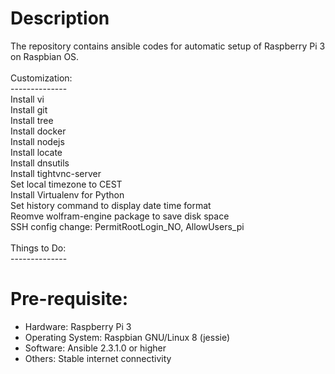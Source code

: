 # Description
The repository contains ansible codes for automatic setup of Raspberry Pi 3 on Raspbian OS. <br />
<br />Customization: <br />
--------------<br />
Install vi <br />
Install git <br />
Install tree <br />
Install docker <br />
Install nodejs <br />
Install locate <br />
Install dnsutils <br />
Install tightvnc-server <br />
Set local timezone to CEST <br />
Install Virtualenv for Python <br />
Set history command to display date time format <br />
Reomve wolfram-engine package to save disk space <br />
SSH config change: PermitRootLogin_NO, AllowUsers_pi <br />
<br />Things to Do: <br />
--------------<br />

# Pre-requisite:
- Hardware: Raspberry Pi 3
- Operating System: Raspbian GNU/Linux 8 (jessie)
- Software: Ansible 2.3.1.0 or higher
- Others: Stable internet connectivity
